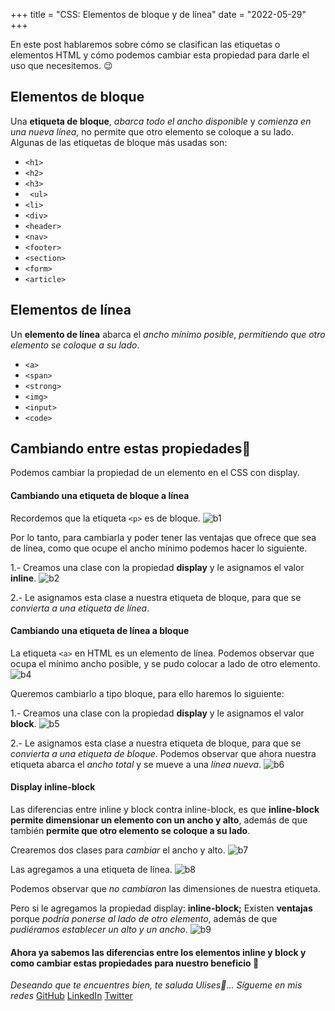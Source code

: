 +++
title = "CSS: Elementos de bloque y de línea"
date = "2022-05-29"
+++

En este post hablaremos sobre cómo se clasifican las etiquetas o elementos HTML y cómo podemos cambiar esta propiedad para darle el uso que necesitemos. 😉
<!--more-->

## Elementos de bloque

Una **etiqueta de bloque**, *abarca todo el ancho disponible* y *comienza en una nueva línea*, no permite que otro elemento se coloque a su lado.
Algunas de las etiquetas de bloque más usadas son:

- ``<h1>``
- ``<h2>``
- ``<h3>``
- `` <ul>`` 
- ``<li>``
- ``<div>``
- ``<header>``
- ``<nav>``
- ``<footer>``
- ``<section>``
- ``<form>``
- ``<article>``

## Elementos de línea

Un **elemento de línea** abarca el *ancho mínimo posible*, *permitiendo que otro elemento se coloque a su lado*.

 - ``<a>``
 -  ``<span>`` 
 -  ``<strong>``
 -  ``<img>`` 
 -  ``<input>`` 
 -  ``<code>``

## Cambiando entre estas propiedades💱

Podemos cambiar la propiedad de un elemento en el CSS con display.

#### Cambiando una etiqueta de bloque a línea

Recordemos que la etiqueta ``<p>`` es de bloque.
![b1](https://user-images.githubusercontent.com/99143567/170921077-6ed4ca80-7c7e-4141-87ce-b62ba69331d3.JPG)

Por lo tanto, para cambiarla y poder tener las ventajas que ofrece que sea de línea, como que ocupe el ancho mínimo podemos hacer lo siguiente.

1.- Creamos una clase con la propiedad **display** y le asignamos el valor **inline**.
![b2](https://user-images.githubusercontent.com/99143567/170921097-0513862b-c883-4637-b652-08115596b383.JPG)

2.- Le asignamos esta clase a nuestra etiqueta de bloque, para que se *convierta a una etiqueta de línea*.

#### Cambiando una etiqueta de línea a bloque

La etiqueta ``<a>`` en HTML es un elemento de línea. Podemos observar que ocupa el mínimo ancho posible, y se pudo colocar a lado de otro elemento.
![b4](https://user-images.githubusercontent.com/99143567/170921132-7c252197-f111-43c1-af97-5e0894278138.JPG)

Queremos cambiarlo a tipo bloque, para ello haremos lo siguiente:

1.- Creamos una clase con la propiedad **display** y le asignamos el valor **block**.
![b5](https://user-images.githubusercontent.com/99143567/170921160-5054e450-b776-4aa8-bde5-6f42493d95cf.JPG)

2.- Le asignamos esta clase a nuestra etiqueta de bloque, para que se *convierta a una etiqueta de bloque*.
Podemos observar que ahora nuestra etiqueta abarca el *ancho total* y se mueve a una *línea nueva*.
![b6](https://user-images.githubusercontent.com/99143567/170921178-42440659-d68e-44be-9034-417bbf230d40.JPG)

#### Display inline-block

Las diferencias entre inline y block contra inline-block, es que **inline-block** **permite dimensionar un elemento con un ancho y alto**, además de que también **permite que otro elemento se coloque a su lado**.

Crearemos dos clases para *cambiar* el ancho y alto.
![b7](https://user-images.githubusercontent.com/99143567/170921218-f691e404-f738-4505-80ca-153a06b73b4d.JPG)

Las agregamos a una etiqueta de línea.
![b8](https://user-images.githubusercontent.com/99143567/170921251-599fcb95-22f0-42c4-b697-2caebce5c97e.JPG)

Podemos observar que *no cambiaron* las dimensiones de nuestra etiqueta.

Pero si le agregamos la propiedad display: **inline-block;**
Existen **ventajas** porque *podría ponerse al lado de otro elemento*, además de que *pudiéramos establecer un alto y un ancho*.
![b9](https://user-images.githubusercontent.com/99143567/170921264-7ca4fabc-752f-430d-b55f-b37ccb9caf87.JPG)

#### Ahora ya sabemos las diferencias entre los elementos inline y block y como cambiar estas propiedades para nuestro beneficio 🚀


*Deseando que te encuentres bien, te saluda Ulises🤵...*
*Sígueme en mis redes*
[GitHub](https://github.com/UlisesOrnelasR)
[LinkedIn](https://www.linkedin.com/in/ulises-ornelas/)
[Twitter](https://twitter.com/UlisesOrnelass)
